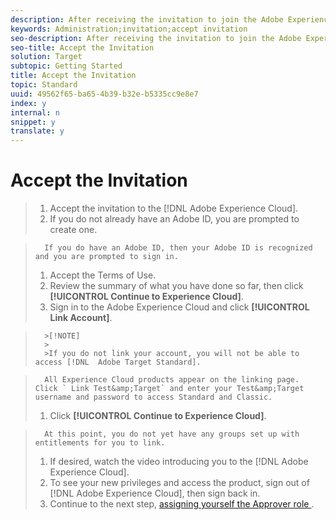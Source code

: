 ```yaml
---
description: After receiving the invitation to join the Adobe Experience Cloud, accept the invitation, log in, and accept the End User Licence Agreement (EULA).
keywords: Administration;invitation;accept invitation
seo-description: After receiving the invitation to join the Adobe Experience Cloud, accept the invitation, log in, and accept the End User Licence Agreement (EULA).
seo-title: Accept the Invitation
solution: Target
subtopic: Getting Started
title: Accept the Invitation
topic: Standard
uuid: 49562f65-ba65-4b39-b32e-b5335cc9e8e7
index: y
internal: n
snippet: y
translate: y
---
```


# Accept the Invitation


>1. Accept the invitation to the [!DNL  Adobe Experience Cloud].
>1. If you do not already have an Adobe ID, you are prompted to create one.

>       If you do have an Adobe ID, then your Adobe ID is recognized and you are prompted to sign in. 
>1. Accept the Terms of Use.
>1. Review the summary of what you have done so far, then click **[!UICONTROL  Continue to Experience Cloud]**.
>1. Sign in to the Adobe Experience Cloud and click **[!UICONTROL  Link Account]**.


>       >[!NOTE]
>       >
>       >If you do not link your account, you will not be able to access [!DNL  Adobe Target Standard]. 


>       All Experience Cloud products appear on the linking page. Click ` Link Test&amp;Target` and enter your Test&amp;Target username and password to access Standard and Classic. 
>1. Click **[!UICONTROL  Continue to Experience Cloud]**.

>       At this point, you do not yet have any groups set up with entitlements for you to link. 
>1. If desired, watch the video introducing you to the [!DNL  Adobe Experience Cloud].
>1. To see your new privileges and access the product, sign out of [!DNL  Adobe Experience Cloud], then sign back in.
>1. Continue to the next step, [ assigning yourself the Approver role ](../../c_intro/start_target/t_approver.md#task_15CAA437A71444E2932B333D5E66A3C7).
